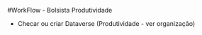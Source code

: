 #WorkFlow - Bolsista Produtividade
<ul>
<li>Checar ou criar Dataverse (Produtividade - ver organização)</li>
</ul>